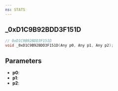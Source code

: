 ```yaml
---
ns: STATS
---
```

## _0xD1C9B92BDD3F151D

```c
// 0xD1C9B92BDD3F151D
void _0xD1C9B92BDD3F151D(Any p0, Any p1, Any p2);
```


## Parameters
* **p0**: 
* **p1**: 
* **p2**: 


